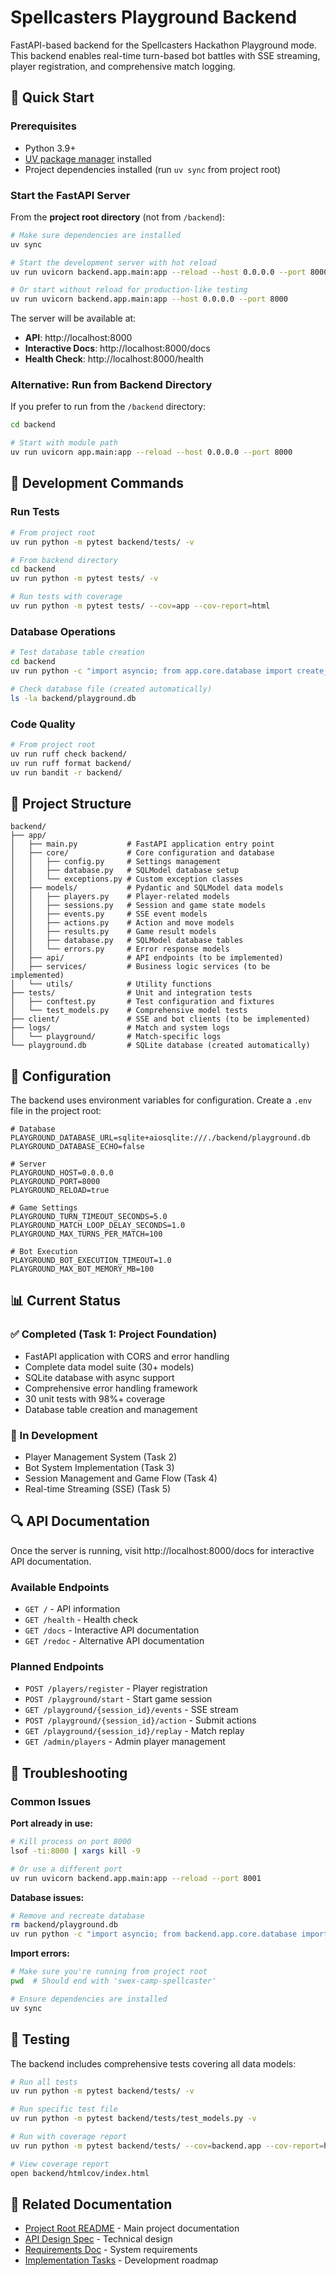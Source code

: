 # Spellcasters Playground Backend

FastAPI-based backend for the Spellcasters Hackathon Playground mode. This backend enables real-time turn-based bot battles with SSE streaming, player registration, and comprehensive match logging.

## 🚀 Quick Start

### Prerequisites
- Python 3.9+
- [UV package manager](https://github.com/astral-sh/uv) installed
- Project dependencies installed (run `uv sync` from project root)

### Start the FastAPI Server

From the **project root directory** (not from `/backend`):

```bash
# Make sure dependencies are installed
uv sync

# Start the development server with hot reload
uv run uvicorn backend.app.main:app --reload --host 0.0.0.0 --port 8000

# Or start without reload for production-like testing
uv run uvicorn backend.app.main:app --host 0.0.0.0 --port 8000
```

The server will be available at:
- **API**: http://localhost:8000
- **Interactive Docs**: http://localhost:8000/docs
- **Health Check**: http://localhost:8000/health

### Alternative: Run from Backend Directory

If you prefer to run from the `/backend` directory:

```bash
cd backend

# Start with module path
uv run uvicorn app.main:app --reload --host 0.0.0.0 --port 8000
```

## 🧪 Development Commands

### Run Tests
```bash
# From project root
uv run python -m pytest backend/tests/ -v

# From backend directory
cd backend
uv run python -m pytest tests/ -v

# Run tests with coverage
uv run python -m pytest tests/ --cov=app --cov-report=html
```

### Database Operations
```bash
# Test database table creation
cd backend
uv run python -c "import asyncio; from app.core.database import create_tables; asyncio.run(create_tables())"

# Check database file (created automatically)
ls -la backend/playground.db
```

### Code Quality
```bash
# From project root
uv run ruff check backend/
uv run ruff format backend/
uv run bandit -r backend/
```

## 📁 Project Structure

```
backend/
├── app/
│   ├── main.py           # FastAPI application entry point
│   ├── core/             # Core configuration and database
│   │   ├── config.py     # Settings management
│   │   ├── database.py   # SQLModel database setup
│   │   └── exceptions.py # Custom exception classes
│   ├── models/           # Pydantic and SQLModel data models
│   │   ├── players.py    # Player-related models
│   │   ├── sessions.py   # Session and game state models
│   │   ├── events.py     # SSE event models
│   │   ├── actions.py    # Action and move models
│   │   ├── results.py    # Game result models
│   │   ├── database.py   # SQLModel database tables
│   │   └── errors.py     # Error response models
│   ├── api/              # API endpoints (to be implemented)
│   ├── services/         # Business logic services (to be implemented)
│   └── utils/            # Utility functions
├── tests/                # Unit and integration tests
│   ├── conftest.py       # Test configuration and fixtures
│   └── test_models.py    # Comprehensive model tests
├── client/               # SSE and bot clients (to be implemented)
├── logs/                 # Match and system logs
│   └── playground/       # Match-specific logs
└── playground.db         # SQLite database (created automatically)
```

## 🔧 Configuration

The backend uses environment variables for configuration. Create a `.env` file in the project root:

```env
# Database
PLAYGROUND_DATABASE_URL=sqlite+aiosqlite:///./backend/playground.db
PLAYGROUND_DATABASE_ECHO=false

# Server
PLAYGROUND_HOST=0.0.0.0
PLAYGROUND_PORT=8000
PLAYGROUND_RELOAD=true

# Game Settings
PLAYGROUND_TURN_TIMEOUT_SECONDS=5.0
PLAYGROUND_MATCH_LOOP_DELAY_SECONDS=1.0
PLAYGROUND_MAX_TURNS_PER_MATCH=100

# Bot Execution
PLAYGROUND_BOT_EXECUTION_TIMEOUT=1.0
PLAYGROUND_MAX_BOT_MEMORY_MB=100
```

## 📊 Current Status

### ✅ Completed (Task 1: Project Foundation)
- FastAPI application with CORS and error handling
- Complete data model suite (30+ models)
- SQLite database with async support
- Comprehensive error handling framework
- 30 unit tests with 98%+ coverage
- Database table creation and management

### 🚧 In Development
- Player Management System (Task 2)
- Bot System Implementation (Task 3)
- Session Management and Game Flow (Task 4)
- Real-time Streaming (SSE) (Task 5)

## 🔍 API Documentation

Once the server is running, visit http://localhost:8000/docs for interactive API documentation.

### Available Endpoints
- `GET /` - API information
- `GET /health` - Health check
- `GET /docs` - Interactive API documentation
- `GET /redoc` - Alternative API documentation

### Planned Endpoints
- `POST /players/register` - Player registration
- `POST /playground/start` - Start game session
- `GET /playground/{session_id}/events` - SSE stream
- `POST /playground/{session_id}/action` - Submit actions
- `GET /playground/{session_id}/replay` - Match replay
- `GET /admin/players` - Admin player management

## 🐛 Troubleshooting

### Common Issues

**Port already in use:**
```bash
# Kill process on port 8000
lsof -ti:8000 | xargs kill -9

# Or use a different port
uv run uvicorn backend.app.main:app --reload --port 8001
```

**Database issues:**
```bash
# Remove and recreate database
rm backend/playground.db
uv run python -c "import asyncio; from backend.app.core.database import create_tables; asyncio.run(create_tables())"
```

**Import errors:**
```bash
# Make sure you're running from project root
pwd  # Should end with 'swex-camp-spellcaster'

# Ensure dependencies are installed
uv sync
```

## 📝 Testing

The backend includes comprehensive tests covering all data models:

```bash
# Run all tests
uv run python -m pytest backend/tests/ -v

# Run specific test file
uv run python -m pytest backend/tests/test_models.py -v

# Run with coverage report
uv run python -m pytest backend/tests/ --cov=backend.app --cov-report=html

# View coverage report
open backend/htmlcov/index.html
```

## 🔗 Related Documentation

- [Project Root README](../README.md) - Main project documentation
- [API Design Spec](../.vibedev/specs/spellcasters-playground-backend/design.md) - Technical design
- [Requirements Doc](../.vibedev/specs/spellcasters-playground-backend/requirements.md) - System requirements
- [Implementation Tasks](../.vibedev/specs/spellcasters-playground-backend/tasks.md) - Development roadmap 